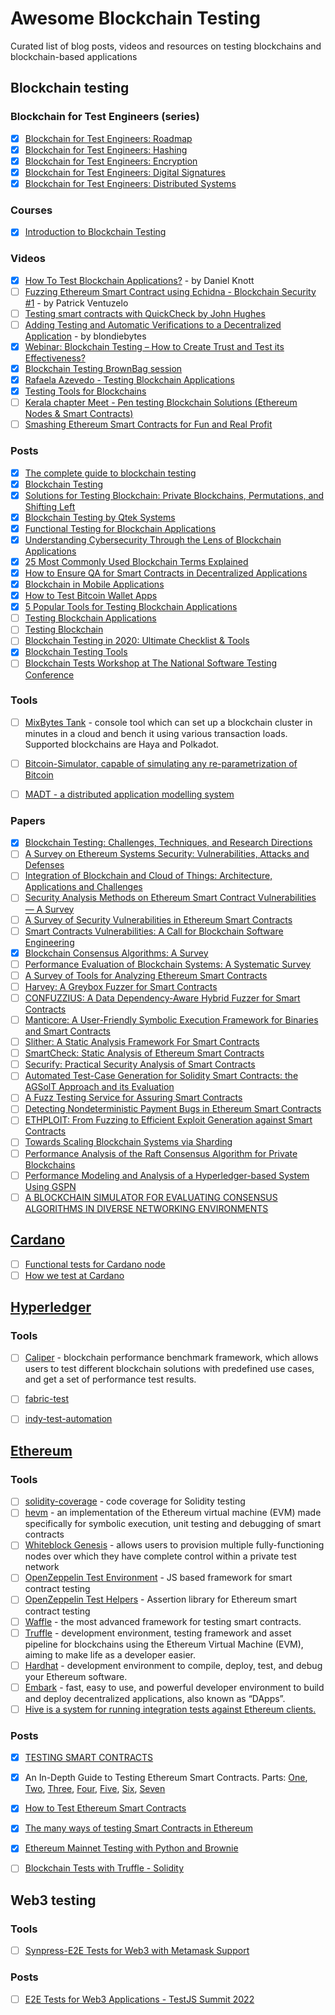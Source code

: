 # Awesome Blockchain Testing
Curated list of blog posts, videos and resources on testing blockchains and blockchain-based applications


## Blockchain testing

### Blockchain for Test Engineers (series)
* [x] [Blockchain for Test Engineers: Roadmap](https://alexromanov.github.io/2022/04/24/blockchain-testing-mindmap/)
* [x] [Blockchain for Test Engineers: Hashing](https://alexromanov.github.io/2022/05/01/bchain-testing-1-hashing/)
* [x] [Blockchain for Test Engineers: Encryption](https://alexromanov.github.io/2022/05/08/bchain-testing-2-encryption/)
* [x] [Blockchain for Test Engineers: Digital Signatures](https://alexromanov.github.io/2022/05/15/bchain-testing-3-signatures/)
* [x] [Blockchain for Test Engineers: Distributed Systems](https://alexromanov.github.io/2022/05/22/bchain-test-4-distributed-systems/)

### Courses
* [x] [Introduction to Blockchain Testing](https://testautomationu.applitools.com/blockchain-testing/)

### Videos
* [x] [How To Test Blockchain Applications?](https://www.youtube.com/watch?v=iw5nHuA1SUs) - by  Daniel Knott
* [ ] [Fuzzing Ethereum Smart Contract using Echidna - Blockchain Security #1](https://www.youtube.com/watch?v=EA8_9x4D3Vk) - by Patrick Ventuzelo
* [ ] [Testing smart contracts with QuickCheck by John Hughes](https://www.youtube.com/watch?v=V9_14jjJiuQ)
* [ ] [Adding Testing and Automatic Verifications to a Decentralized Application](https://www.youtube.com/watch?v=AB-qBfKL7Q0) - by blondiebytes
* [x] [Webinar: Blockchain Testing – How to Create Trust and Test its Effectiveness?](https://youtu.be/1OKCcfd2awE)
* [x] [Blockchain Testing BrownBag session](https://youtu.be/llylmSbVsjw)
* [x] [Rafaela Azevedo - Testing Blockchain Applications](https://youtu.be/FKoKaugeSBE)
* [x] [Testing Tools for Blockchains](https://youtu.be/1woVse_HhE8)
* [ ] [Kerala chapter Meet - Pen testing Blockchain Solutions (Ethereum Nodes & Smart Contracts)](https://youtu.be/ahZ_V6qdBjQ)
* [ ] [Smashing Ethereum Smart Contracts for Fun and Real Profit](https://github.com/b-mueller/smashing-smart-contracts?utm_source=pocket_mylist)

### Posts
* [x] [The complete guide to blockchain testing](https://blog.logrocket.com/complete-guide-blockchain-testing/)
* [x] [Blockchain Testing](https://blog.testproject.io/2022/02/15/blockchain-testing/)
* [x] [Solutions for Testing Blockchain: Private Blockchains, Permutations, and Shifting Left](https://www.infoq.com/articles/testing-blockchain-solutions/)
* [x] [Blockchain Testing by Qtek Systems](https://www.qteksystems.com/wp-content/uploads/2019/11/Block_Chain_Testing_Final.pdf)
* [x] [Functional Testing for Blockchain Applications](https://us.nttdata.com/en/-/media/assets/white-paper/404734-blockchain-testing-white-paper.pdf)
* [x] [Understanding Cybersecurity Through the Lens of Blockchain Applications](https://blog.qasource.com/understanding-cybersecurity-through-the-lens-of-blockchain-applications)
* [x] [25 Most Commonly Used Blockchain Terms Explained](https://blog.qasource.com/25-most-commonly-used-blockchain-terms-explained)
* [x] [How to Ensure QA for Smart Contracts in Decentralized Applications](https://blog.qasource.com/how-to-ensure-qa-for-smart-contracts-in-decentralized-applications)
* [x] [Blockchain in Mobile Applications](https://blog.qasource.com/blockchain-in-mobile-applications)
* [x] [How to Test Bitcoin Wallet Apps](https://dzone.com/articles/testing-tips-how-to-test-bitcoin-wallet-apps)
* [x] [5 Popular Tools for Testing Blockchain Applications](https://www.cigniti.com/blog/5-popular-tools-for-testing-blockchain-applications/)
* [ ] [Testing Blockchain Applications](https://azevedorafaela.com/2020/12/29/testing-blockchain-applications/)
* [ ] [Testing Blockchain](https://qualitestgroup.com/insights/white-paper/testing-blockchain/)
* [ ] [Blockchain Testing in 2020: Ultimate Checklist & Tools](https://blog.qatestlab.com/2020/08/04/blockchain-testing-in-2020/)
* [x] [Blockchain Testing Tools](https://testguild.com/blockchain-testing-tools/)
* [ ] [Blockchain Tests Workshop at The National Software Testing Conference](https://azevedorafaela.com/2021/10/15/blockchain-tests-workshop-at-the-national-software-testing-conference/)

### Tools
* [ ] [MixBytes Tank](https://github.com/mixbytes/tank) - console tool which can set up a blockchain cluster in minutes in a cloud and bench it using various transaction loads. Supported blockchains are Haya and Polkadot.
* [ ] [Bitcoin-Simulator, capable of simulating any re-parametrization of Bitcoin](https://github.com/arthurgervais/Bitcoin-Simulator)
* [ ] [MADT - a distributed application modelling system](https://github.com/dltcspbu/madt)


### Papers
* [x] [Blockchain Testing: Challenges, Techniques, and Research Directions](https://arxiv.org/pdf/2103.10074.pdf)
* [ ] [A Survey on Ethereum Systems Security: Vulnerabilities, Attacks and Defenses](https://arxiv.org/pdf/1908.04507.pdf)
* [ ] [Integration of Blockchain and Cloud of Things: Architecture, Applications and Challenges](https://arxiv.org/pdf/1908.09058.pdf)
* [ ] [Security Analysis Methods on Ethereum Smart Contract Vulnerabilities — A Survey](https://arxiv.org/pdf/1908.08605.pdf)
* [ ] [A Survey of Security Vulnerabilities in Ethereum Smart Contracts](https://arxiv.org/pdf/2105.06974.pdf)
* [ ] [Smart Contracts Vulnerabilities: A Call for Blockchain Software Engineering](https://dspace.stir.ac.uk/bitstream/1893/27135/1/smart-contracts-vulnerabilities-3.pdf)
* [x] [Blockchain Consensus Algorithms: A Survey](https://arxiv.org/pdf/2001.07091.pdf)
* [ ] [Performance Evaluation of Blockchain Systems: A Systematic Survey](https://ieeexplore.ieee.org/ielx7/6287639/8948470/09129732.pdf)
* [ ] [A Survey of Tools for Analyzing Ethereum Smart Contracts](https://publik.tuwien.ac.at/files/publik_278277.pdf)
* [ ] [Harvey: A Greybox Fuzzer for Smart Contracts](https://mariachris.github.io/Pubs/FSE-2020-Harvey.pdf)
* [ ] [CONFUZZIUS: A Data Dependency-Aware Hybrid Fuzzer for Smart Contracts](https://arxiv.org/pdf/2005.12156.pdf)
* [ ] [Manticore: A User-Friendly Symbolic Execution Framework for Binaries and Smart Contracts](https://arxiv.org/pdf/1907.03890.pdf)
* [ ] [Slither: A Static Analysis Framework For Smart Contracts](https://arxiv.org/pdf/1908.09878.pdf)
* [ ] [SmartCheck: Static Analysis of Ethereum Smart Contracts](https://s-tikhomirov.github.io/assets/papers/smartcheck.pdf)
* [ ] [Securify: Practical Security Analysis of Smart Contracts](https://arxiv.org/pdf/1806.01143.pdf)
* [ ] [Automated Test-Case Generation for Solidity Smart Contracts: the AGSolT Approach and its Evaluation](https://arxiv.org/pdf/2102.08864.pdf)
* [ ] [A Fuzz Testing Service for Assuring Smart Contracts](https://scholars.cityu.edu.hk/files/47679267/qrsc2019_mei_ashraf_jiang_chan.pdf)
* [ ] [Detecting Nondeterministic Payment Bugs in Ethereum Smart Contracts](https://dl.acm.org/doi/pdf/10.1145/3360615)
* [ ] [ETHPLOIT: From Fuzzing to Efficient Exploit Generation against Smart Contracts](https://siqima.me/publications/saner20b.pdf)
* [ ] [Towards Scaling Blockchain Systems via Sharding](https://arxiv.org/pdf/1804.00399.pdf)
* [ ] [Performance Analysis of the Raft Consensus Algorithm for Private Blockchains](https://arxiv.org/pdf/1808.01081.pdf)
* [ ] [Performance Modeling and Analysis of a Hyperledger-based System Using GSPN](https://arxiv.org/pdf/2002.03109.pdf)
* [ ] [A BLOCKCHAIN SIMULATOR FOR EVALUATING CONSENSUS ALGORITHMS IN DIVERSE NETWORKING ENVIRONMENTS](https://digitalcommons.odu.edu/cgi/viewcontent.cgi?article=1050&context=vmasc_pubs)

## [Cardano](https://cardano.org/)
* [ ] [Functional tests for Cardano node](https://github.com/input-output-hk/cardano-node-tests)
* [ ] [How we test at Cardano](https://iohk.io/en/blog/posts/2017/08/30/how-we-test-cardano/)

## [Hyperledger](https://www.hyperledger.org/)

### Tools
* [ ] [Caliper](https://github.com/hyperledger/caliper) - blockchain performance benchmark framework, which allows users to test different blockchain solutions with predefined use cases, and get a set of performance test results.
* [ ] [fabric-test](https://github.com/hyperledger/fabric-test)
* [ ] [indy-test-automation](https://github.com/hyperledger/indy-test-automation)


## [Ethereum](https://ethereum.org/en/)

### Tools
* [ ] [solidity-coverage](https://github.com/sc-forks/solidity-coverage) - code coverage for Solidity testing
* [ ] [hevm](https://github.com/dapphub/dapptools/tree/master/src/hevm) - an implementation of the Ethereum virtual machine (EVM) made specifically for symbolic execution, unit testing and debugging of smart contracts
* [ ] [Whiteblock Genesis](https://github.com/whiteblock/genesis) - allows users to provision multiple fully-functioning nodes over which they have complete control within a private test network
* [ ] [OpenZeppelin Test Environment](https://github.com/OpenZeppelin/openzeppelin-test-environment) - JS based framework for smart contract testing
* [ ] [OpenZeppelin Test Helpers](https://github.com/OpenZeppelin/openzeppelin-test-helpers) - Assertion library for Ethereum smart contract testing
* [ ] [Waffle](https://github.com/EthWorks/Waffle) - the most advanced framework for testing smart contracts.
* [ ] [Truffle](https://www.trufflesuite.com/docs/truffle/overview) - development environment, testing framework and asset pipeline for blockchains using the Ethereum Virtual Machine (EVM), aiming to make life as a developer easier. 
* [ ] [Hardhat](https://hardhat.org/) - development environment to compile, deploy, test, and debug your Ethereum software. 
* [ ] [Embark](https://framework.embarklabs.io/docs/contracts_testing.html) -  fast, easy to use, and powerful developer environment to build and deploy decentralized applications, also known as “DApps”.
* [ ] [Hive is a system for running integration tests against Ethereum clients.](https://github.com/ethereum/hive/blob/master/docs/overview.md)

### Posts
* [x] [TESTING SMART CONTRACTS](https://ethereum.org/en/developers/docs/smart-contracts/testing/)
* [x] An In-Depth Guide to Testing Ethereum Smart Contracts. Parts: [One](https://iamdefinitelyahuman.medium.com/an-in-depth-guide-to-testing-ethereum-smart-contracts-2e41b2770297), [Two](https://iamdefinitelyahuman.medium.com/an-in-depth-guide-to-testing-ethereum-smart-contracts-d403574a8c42), [Three](https://iamdefinitelyahuman.medium.com/an-in-depth-guide-to-testing-ethereum-smart-contracts-3e07b8c38755), [Four](https://iamdefinitelyahuman.medium.com/an-in-depth-guide-to-testing-ethereum-smart-contracts-fd699e3087e6), [Five](https://iamdefinitelyahuman.medium.com/an-in-depth-guide-to-testing-ethereum-smart-contracts-31534a48e177), [Six](https://iamdefinitelyahuman.medium.com/an-in-depth-guide-to-testing-ethereum-smart-contracts-2236902bf826), [Seven](https://iamdefinitelyahuman.medium.com/an-in-depth-guide-to-testing-ethereum-smart-contracts-ff061e79bb86)
* [x] [How to Test Ethereum Smart Contracts](https://betterprogramming.pub/how-to-test-ethereum-smart-contracts-35abc8fa199d)
* [x] [The many ways of testing Smart Contracts in Ethereum](https://www.innoq.com/en/blog/testing-ethereum/)
* [x] [Ethereum Mainnet Testing with Python and Brownie](https://iamdefinitelyahuman.medium.com/ethereum-mainnet-testing-with-python-and-brownie-82a61dee0222)
* [ ] [Blockchain Tests with Truffle - Solidity](https://azevedorafaela.com/2021/03/19/blockchain-test-workshop-with-truffle/)


## Web3 testing

### Tools
* [ ] [Synpress-E2E Tests for Web3 with Metamask Support](https://github.com/Synthetixio/synpress)

### Posts
* [ ] [E2E Tests for Web3 Applications - TestJS Summit 2022](https://azevedorafaela.com/2022/12/14/e2e-tests-for-web3-applications-testjs-summit-2022/)


